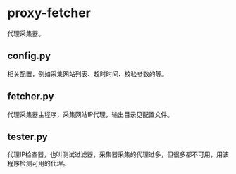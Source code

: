 # proxy-fetcher
代理采集器。

## config.py
相关配置，例如采集网站列表、超时时间、校验参数的等。

## fetcher.py
代理采集器主程序，采集网站IP代理，输出目录见配置文件。

## tester.py
代理IP检查器，也叫测试过滤器，采集器采集的代理过多，但很多都不可用，用该程序检测可用的代理。
